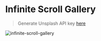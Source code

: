 # Infinite Scroll Gallery

> Generate Unsplash API key [here](https://unsplash.com/)

![infinite-scroll-gallery](./infinite-scroll-gallery.gif)
